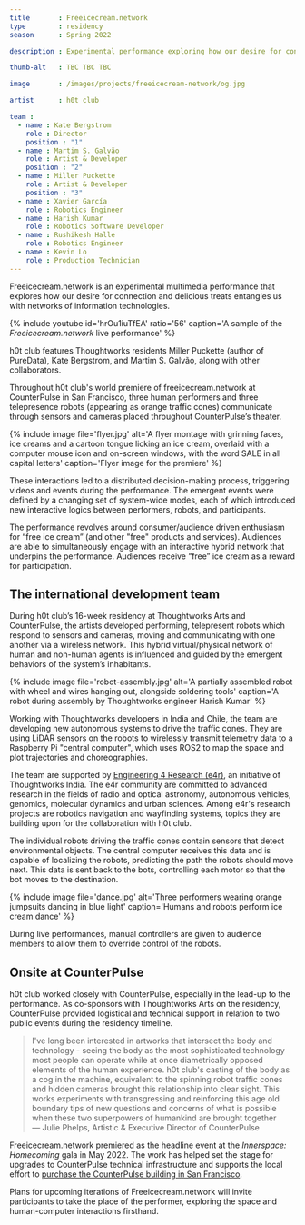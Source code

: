 ```yaml
---
title       : Freeicecream.network
type        : residency
season      : Spring 2022

description : Experimental performance exploring how our desire for connection and delicious treats entangles us with networks of information technologies.

thumb-alt   : TBC TBC TBC

image       : /images/projects/freeicecream-network/og.jpg

artist      : h0t club

team :
  - name : Kate Bergstrom
    role : Director
    position : "1"
  - name : Martim S. Galvão
    role : Artist & Developer
    position : "2"
  - name : Miller Puckette
    role : Artist & Developer
    position : "3"
  - name : Xavier García
    role : Robotics Engineer
  - name : Harish Kumar
    role : Robotics Software Developer
  - name : Rushikesh Halle
    role : Robotics Engineer
  - name : Kevin Lo
    role : Production Technician
---
```

Freeicecream.network is an experimental multimedia performance that explores how our desire for connection and delicious treats entangles us with networks of information technologies. 

{% include youtube id='hrOu1iuTfEA' ratio='56'
   caption='A sample of the *Freeicecream.network* live performance' %}

h0t club features Thoughtworks residents Miller Puckette (author of PureData), Kate Bergstrom, and Martim S. Galvão, along with other collaborators.

Throughout h0t club's world premiere of freeicecream.network at CounterPulse in San Francisco, three human performers and three telepresence robots (appearing as orange traffic cones) communicate through sensors and cameras placed throughout CounterPulse’s theater.

{% include image file='flyer.jpg'
   alt='A flyer montage with grinning faces, ice creams and a cartoon tongue licking an ice cream, overlaid with a computer mouse icon and on-screen windows, with the word SALE in all capital letters'
   caption='Flyer image for the premiere' %}

These interactions led to a distributed decision-making process, triggering videos and events during the performance. The emergent events were defined by a changing set of system-wide modes, each of which introduced new interactive logics between performers, robots, and participants.

The performance revolves around consumer/audience driven enthusiasm for “free ice cream” (and other "free" products and services). Audiences are able to simultaneously engage with an interactive hybrid network that underpins the performance. Audiences receive “free” ice cream as a reward for participation.

## The international development team

During h0t club’s 16-week residency at Thoughtworks Arts and CounterPulse, the artists developed performing, telepresent robots which respond to sensors and cameras, moving and communicating with one another via a wireless network. This hybrid virtual/physical network of human and non-human agents is influenced and guided by the emergent behaviors of the system’s inhabitants.

{% include image file='robot-assembly.jpg'
   alt='A partially assembled robot with wheel and wires hanging out, alongside soldering tools'
   caption='A robot during assembly by Thoughtworks engineer Harish Kumar' %}

Working with Thoughtworks developers in India and Chile, the team are developing new autonomous systems to drive the traffic cones. They are using LiDAR sensors on the robots to wirelessly transmit telemetry data to a Raspberry Pi "central computer", which uses ROS2 to map the space and plot trajectories and choreographies.

The team are supported by [Engineering 4 Research (e4r)](https://www.thoughtworks.com/engineering-research), an initiative of Thoughtworks India. The e4r community are committed to advanced research in the fields of radio and optical astronomy, autonomous vehicles, genomics, molecular dynamics and urban sciences. Among e4r's research projects are robotics navigation and wayfinding systems, topics they are building upon for the collaboration with h0t club.

The individual robots driving the traffic cones contain sensors that detect environmental objects. The central computer receives this data and is capable of localizing the robots, predicting the path the robots should move next. This data is sent back to the bots, controlling each motor so that the bot moves to the destination.

{% include image file='dance.jpg'
   alt='Three performers wearing orange jumpsuits dancing in blue light'
   caption='Humans and robots perform ice cream dance' %}

During live performances, manual controllers are given to audience members to allow them to override control of the robots.

## Onsite at CounterPulse

h0t club worked closely with CounterPulse, especially in the lead-up to the performance. As co-sponsors with Thoughtworks Arts on the residency, CounterPulse provided logistical and technical support in relation to two public events during the residency timeline.

> I've long been interested in artworks that intersect the body and technology - seeing the body as the most sophisticated technology most people can operate while at once diametrically opposed elements of the human experience. h0t club's casting of the body as a cog in the machine, equivalent to the spinning robot traffic cones and hidden cameras brought this relationship into clear sight. This works experiments with transgressing and reinforcing this age old boundary tips of new questions and concerns of what is possible when these two superpowers of humankind are brought together<br><span class='quotee'>— Julie Phelps, Artistic & Executive Director of CounterPulse</span>

Freeicecream.network premiered as the headline event at the _Innerspace: Homecoming_ gala in May 2022. The work has helped set the stage for upgrades to CounterPulse technical infrastructure and supports the local effort to [purchase the CounterPulse building in San Francisco](https://counterpulse.org/event/buyourbuilding/).

Plans for upcoming iterations of Freeicecream.network will invite participants to take the place of the performer, exploring the space and human-computer interactions firsthand.